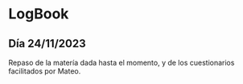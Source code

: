 # LogBook 
## Día 24/11/2023

Repaso de la matería dada hasta el momento, y de los cuestionarios facilitados por Mateo.